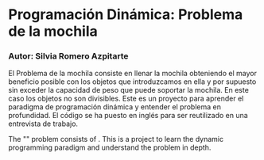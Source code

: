 # Programación Dinámica: Problema de la mochila

### Autor: Silvia Romero Azpitarte

El Problema de la mochila consiste en llenar la mochila obteniendo el mayor beneficio posible con los objetos que introduzcamos en ella y por supuesto sin exceder la capacidad de peso que puede soportar la mochila. En este caso los objetos no son divisibles. Este es un proyecto para aprender el paradigma de programación dinámica y entender el problema en profundidad. El código se ha puesto en inglés para ser reutilizado en una entrevista de trabajo.


The "" problem consists of . This is a project to learn the dynamic programming paradigm and understand the problem in depth.
